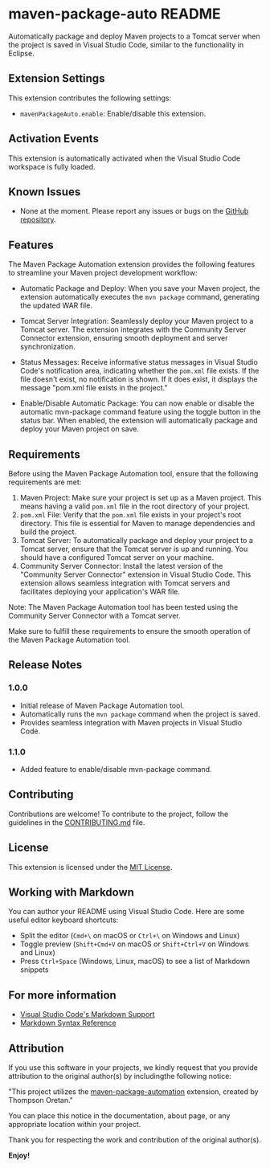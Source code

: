 # maven-package-auto README

 Automatically package and deploy Maven projects to a Tomcat server when the project is saved in Visual Studio Code, similar to the functionality in Eclipse.

## Extension Settings

This extension contributes the following settings:

- `mavenPackageAuto.enable`: Enable/disable this extension.

## Activation Events

This extension is automatically activated when the Visual Studio Code workspace is fully loaded.

## Known Issues

- None at the moment. Please report any issues or bugs on the [GitHub repository](https://github.com/XcoDDe/maven-package-automation/issues).

## Features

The Maven Package Automation extension provides the following features to streamline your Maven project development workflow:

- Automatic Package and Deploy: When you save your Maven project, the extension automatically executes the `mvn package` command, generating the updated WAR file.

- Tomcat Server Integration: Seamlessly deploy your Maven project to a Tomcat server. The extension integrates with the Community Server Connector extension, 
ensuring smooth deployment and server synchronization.

- Status Messages: Receive informative status messages in Visual Studio Code's notification area, indicating whether the `pom.xml` file exists. If the file doesn't exist, no notification is shown. If it does exist, it displays the message "pom.xml file exists in the project."

- Enable/Disable Automatic Package: You can now enable or disable the automatic mvn-package command feature using the toggle button in the status bar. When enabled, the extension will automatically package and deploy your Maven project on save.

## Requirements

Before using the Maven Package Automation tool, ensure that the following requirements are met:

1. Maven Project: Make sure your project is set up as a Maven project. This means having a valid `pom.xml` file in the root directory of your project.
2. `pom.xml` File: Verify that the `pom.xml` file exists in your project's root directory. This file is essential for Maven to manage dependencies and build the project.
3. Tomcat Server: To automatically package and deploy your project to a Tomcat server, ensure that the Tomcat server is up and running. You should have a configured Tomcat server on your machine.
4. Community Server Connector: Install the latest version of the "Community Server Connector" extension in Visual Studio Code. This extension allows seamless integration with Tomcat servers and facilitates deploying your application's WAR file.

Note: The Maven Package Automation tool has been tested using the Community Server Connector with a Tomcat server.

Make sure to fulfill these requirements to ensure the smooth operation of the Maven Package Automation tool.

## Release Notes

### 1.0.0
- Initial release of Maven Package Automation tool.
- Automatically runs the `mvn package` command when the project is saved.
- Provides seamless integration with Maven projects in Visual Studio Code.

### 1.1.0
- Added feature to enable/disable mvn-package command.

## Contributing

Contributions are welcome! To contribute to the project, follow the guidelines in the [CONTRIBUTING.md](CONTRIBUTING.md) file.

## License

This extension is licensed under the [MIT License](LICENSE).

## Working with Markdown

You can author your README using Visual Studio Code. Here are some useful editor keyboard shortcuts:

- Split the editor (`Cmd+\` on macOS or `Ctrl+\` on Windows and Linux)
- Toggle preview (`Shift+Cmd+V` on macOS or `Shift+Ctrl+V` on Windows and Linux)
- Press `Ctrl+Space` (Windows, Linux, macOS) to see a list of Markdown snippets

## For more information

- [Visual Studio Code's Markdown Support](http://code.visualstudio.com/docs/languages/markdown)
- [Markdown Syntax Reference](https://help.github.com/articles/markdown-basics/)

## Attribution

If you use this software in your projects, we kindly request that you provide attribution to the original author(s) by includingthe following notice:

"This project utilizes the [maven-package-automation](https://github.com/XcoDDe/maven-package-automation) extension, created by Thompson Oretan."

You can place this notice in the documentation, about page, or any appropriate location within your project.

Thank you for respecting the work and contribution of the original author(s).

**Enjoy!**
